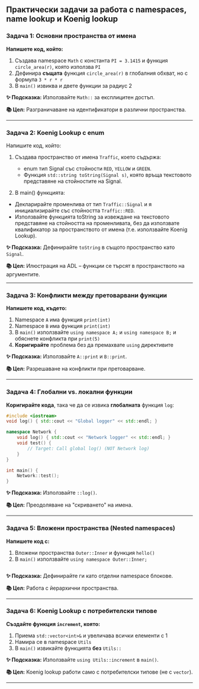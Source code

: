 ## Практически задачи за работа с namespaces, name lookup и Koenig lookup

### **Задача 1: Основни пространства от имена**

**Напишете код, който:**

1. Създава namespace `Math` с константа `PI = 3.1415` и функция `circle_area(r)`, която използва `PI`
2. Дефинира **същата** функция `circle_area(r)` в глобалния обхват, но с формула `3 * r * r`
3. В `main()` извиква и двете функции за радиус 2

**✨ Подсказка:** Използвайте `Math::` за експлицитен достъп.

**📚 Цел:** Разграничаване на идентификатори в различни пространства.

---

### **Задача 2: Koenig Lookup с enum**

Напишите код, който:
1. Създава пространство от имена `Traffic`, което съдържа:

   - enum тип Signal със стойности `RED`, `YELLOW` и `GREEN`.
   - Функция `std::string toString(Signal s)`, която връща текстовото представяне на стойностите на Signal.

2. В main() функцията:

- Декларирайте променлива от тип `Traffic::Signal` и я инициализирайте със стойността `Traffic::RED`.
- Използвайте функцията toString за извеждане на текстовото представяне на стойността на променливата, без да използвате квалификатор за пространството от имена (т.е. използвайте Koenig Lookup).

**✨ Подсказка:** Дефинирайте `toString` в същото пространство като `Signal`.

**📚 Цел:** Илюстрация на ADL – функции се търсят в пространството на аргументите.

---

### **Задача 3: Конфликти между претоварвани функции**

**Напишете код, където:**

1. Namespace `A` има функция `print(int)`
2. Namespace `B` има функция `print(int)`
3. В `main()` използвайте `using namespace A;` и  `using namespace B;` и обяснете конфликта при `print(5)`
4. **Коригирайте** проблема без да премахвате `using` директивите

**✨ Подсказка:** Използвайте `A::print` и `B::print`.

**📚 Цел:** Разрешаване на конфликти при претоварване.

---

### **Задача 4: Глобални vs. локални функции**

**Коригирайте кода**, така че да се извика **глобалната** функция `log`:

```cpp  
#include <iostream>  
void log() { std::cout << "Global logger" << std::endl; }  

namespace Network {  
    void log() { std::cout << "Network logger" << std::endl; }  
    void test() {  
        // Target: Call global log() (NOT Network log)
    }  
}  

int main() {  
    Network::test();  
}  
```

**✨ Подсказка:** Използвайте `::log()`.

**📚 Цел:** Преодоляване на "скриването" на имена.

---

### **Задача 5: Вложени пространства (Nested namespaces)**

**Напишете код с:**

1. Вложени пространства `Outer::Inner` и функция `hello()`
2. В `main()` използвайте `using namespace Outer::Inner;`
```cpp  
```

**✨ Подсказка:** Дефинирайте ги като отделни namespace блокове.

**📚 Цел:** Работа с йерархични пространства.

---

### **Задача 6: Koenig Lookup с потребителски типове**

**Създайте функция `increment`, която:**

1. Приема `std::vector<int>&` и увеличава всички елементи с 1
2. Намира се в namespace `Utils`
3. В `main()` извикайте функцията **без** `Utils::`

**✨ Подсказка:** Използвайте `using Utils::increment` в `main()`.

**📚 Цел:** Koenig lookup работи само с потребителски типове (не с `vector`).

---